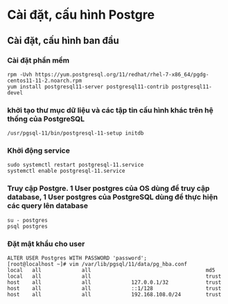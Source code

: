 # Cài đặt, cấu hình Postgre
## Cài đặt, cấu hình ban đầu
### Cài đặt phần mềm
```
rpm -Uvh https://yum.postgresql.org/11/redhat/rhel-7-x86_64/pgdg-centos11-11-2.noarch.rpm
yum install postgresql11-server postgresql11-contrib postgresql11-devel
```
### khởi tạo thư mục dữ liệu và các tập tin cấu hình khác trên hệ thống của PostgreSQL
```
/usr/pgsql-11/bin/postgresql-11-setup initdb
```
### Khởi động service
```
sudo systemctl restart postgresql-11.service
systemctl enable postgresql-11.service
```
### Truy cập Postgre. 1 User postgres của OS dùng để truy cập database, 1 User postgres của PostgreSQL dùng để thực hiện các query lên database 
```
su - postgres
psql postgres
```
### Đặt mật khẩu cho user
```
ALTER USER Postgres WITH PASSWORD 'password';
[root@localhost ~]# vim /var/lib/pgsql/11/data/pg_hba.conf
local   all             all                                     md5
local   all             all                                     trust
host    all             all             127.0.0.1/32            trust
host    all             all             ::1/128                 trust
host    all             all             192.168.108.0/24        trust
```
